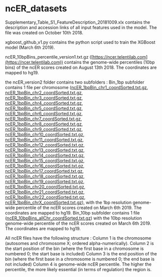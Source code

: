 # ncER_datasets

Supplementary_Table_S1_FeatureDescription_20181009.xlx contains the description and accession links of all input features used in the model.
The file was created on October 10th 2018.

xgboost_github_v1.py contains the python script used to train the XGBoost model (March 6th 2019).

ncER_10bpBins_percentile_version1.txt.gz ([https://ncer.telentilab.com](https://ncer.telentilab.com)) contains the genome-wide percentiles (10bp bins) of the ncER scores created on August 13th 2018. The coordinates are mapped to hg19.

the ncER_version2 folder contains two subfolders :
Bin_1bp subfolder contains 1 file per chromosome ([ncER_1bpBin_chr1_coordSorted.txt.gz](https://api.telentilab.com/download/ncER_version2/Bin_1bp/ncER_perc_chr1_coordSorted.txt.gz), 
[ncER_1bpBin_chr2_coordSorted.txt.gz](https://api.telentilab.com/download/ncER_version2/Bin_1bp/ncER_perc_chr2_coordSorted.txt.gz),
[ncER_1bpBin_chr3_coordSorted.txt.gz](https://api.telentilab.com/download/ncER_version2/Bin_1bp/ncER_perc_chr3_coordSorted.txt.gz),
[ncER_1bpBin_chr4_coordSorted.txt.gz](https://api.telentilab.com/download/ncER_version2/Bin_1bp/ncER_perc_chr4_coordSorted.txt.gz),
[ncER_1bpBin_chr5_coordSorted.txt.gz](https://api.telentilab.com/download/ncER_version2/Bin_1bp/ncER_perc_chr5_coordSorted.txt.gz),
[ncER_1bpBin_chr6_coordSorted.txt.gz](https://api.telentilab.com/download/ncER_version2/Bin_1bp/ncER_perc_chr6_coordSorted.txt.gz),
[ncER_1bpBin_chr7_coordSorted.txt.gz](https://api.telentilab.com/download/ncER_version2/Bin_1bp/ncER_perc_chr7_coordSorted.txt.gz),
[ncER_1bpBin_chr8_coordSorted.txt.gz](https://api.telentilab.com/download/ncER_version2/Bin_1bp/ncER_perc_chr8_coordSorted.txt.gz),
[ncER_1bpBin_chr9_coordSorted.txt.gz](https://api.telentilab.com/download/ncER_version2/Bin_1bp/ncER_perc_chr9_coordSorted.txt.gz),
[ncER_1bpBin_chr10_coordSorted.txt.gz](https://api.telentilab.com/download/ncER_version2/Bin_1bp/ncER_perc_chr10_coordSorted.txt.gz),
[ncER_1bpBin_chr11_coordSorted.txt.gz](https://api.telentilab.com/download/ncER_version2/Bin_1bp/ncER_perc_chr11_coordSorted.txt.gz),
[ncER_1bpBin_chr12_coordSorted.txt.gz](https://api.telentilab.com/download/ncER_version2/Bin_1bp/ncER_perc_chr12_coordSorted.txt.gz),
[ncER_1bpBin_chr13_coordSorted.txt.gz](https://api.telentilab.com/download/ncER_version2/Bin_1bp/ncER_perc_chr13_coordSorted.txt.gz),
[ncER_1bpBin_chr14_coordSorted.txt.gz](https://api.telentilab.com/download/ncER_version2/Bin_1bp/ncER_perc_chr14_coordSorted.txt.gz),
[ncER_1bpBin_chr15_coordSorted.txt.gz](https://api.telentilab.com/download/ncER_version2/Bin_1bp/ncER_perc_chr15_coordSorted.txt.gz),
[ncER_1bpBin_chr16_coordSorted.txt.gz](https://api.telentilab.com/download/ncER_version2/Bin_1bp/ncER_perc_chr16_coordSorted.txt.gz),
[ncER_1bpBin_chr17_coordSorted.txt.gz](https://api.telentilab.com/download/ncER_version2/Bin_1bp/ncER_perc_chr17_coordSorted.txt.gz),
[ncER_1bpBin_chr18_coordSorted.txt.gz](https://api.telentilab.com/download/ncER_version2/Bin_1bp/ncER_perc_chr18_coordSorted.txt.gz),
[ncER_1bpBin_chr19_coordSorted.txt.gz](https://api.telentilab.com/download/ncER_version2/Bin_1bp/ncER_perc_chr19_coordSorted.txt.gz),
[ncER_1bpBin_chr20_coordSorted.txt.gz](https://api.telentilab.com/download/ncER_version2/Bin_1bp/ncER_perc_chr20_coordSorted.txt.gz),
[ncER_1bpBin_chr21_coordSorted.txt.gz](https://api.telentilab.com/download/ncER_version2/Bin_1bp/ncER_perc_chr21_coordSorted.txt.gz),
[ncER_1bpBin_chr22_coordSorted.txt.gz](https://api.telentilab.com/download/ncER_version2/Bin_1bp/ncER_perc_chr22_coordSorted.txt.gz),
[ncER_1bpBin_chrX_coordSorted.txt.gz](https://api.telentilab.com/download/ncER_version2/Bin_1bp/ncER_perc_chrX_coordSorted.txt.gz)), with the 1bp resolution genome-wide percentile of the ncER scores created on March 6th 2019. The coordinates are mapped to hg19.
Bin_10bp subfolder contains 1 file ([ncER_10bpBins_allChr_coordSorted.txt.gz](https://api.telentilab.com/download/ncER_version2/Bin_10bp/ncER_10bpBins_allChr_coordSorted.txt.gz)) with the 10bp resolution genome-wide percentile of the ncER scores created on March 6th 2019. The coordinates are mapped to hg19.

All ncER files have the following structure :
Column 1 is the chromosome (autosomes and chromosome X; ordered alpha-numerically).
Column 2 is the start position of the bin (where the first base in a chromosome is numbered 0; the start base is included)
Column 3 is the end position of the bin (where the first base in a chromosome is numbered 0; the end base is not included)
Column 4 is genome-wide ncER percentile. The higher the percentile, the more likely essential (in terms of regulation) the region is.
